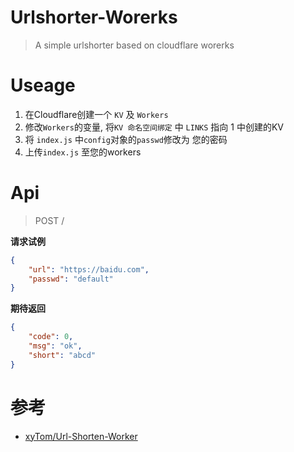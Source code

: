 # Urlshorter-Worerks

> A simple urlshorter based on cloudflare worerks

# Useage

1. 在Cloudflare创建一个 `KV`  及 `Workers`
2. 修改`Workers`的变量, 将`KV 命名空间绑定` 中 `LINKS` 指向 1 中创建的KV
3. 将 `index.js` 中`config`对象的`passwd`修改为 您的密码
4. 上传`index.js` 至您的workers

# Api

> POST /

**请求试例**
```json
{
    "url": "https://baidu.com",
    "passwd": "default"
}
```

**期待返回**
```json
{
    "code": 0,
    "msg": "ok",
    "short": "abcd"
}
```

# 参考

 - [xyTom/Url-Shorten-Worker](https://github.com/xyTom/Url-Shorten-Worker)